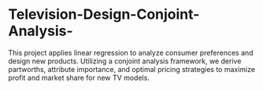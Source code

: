 # Television-Design-Conjoint-Analysis-
This project applies linear regression to analyze consumer preferences and design new products. Utilizing a conjoint analysis framework, we derive partworths, attribute importance, and optimal pricing strategies to maximize profit and market share for new TV models.
